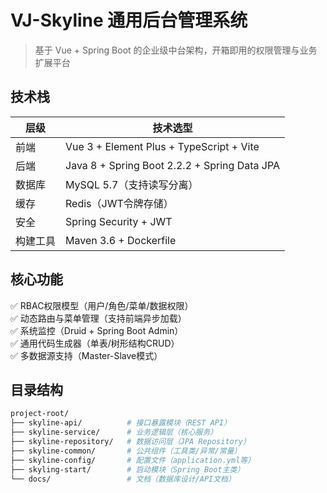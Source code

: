 # VJ-Skyline 通用后台管理系统  
> 基于 Vue + Spring Boot 的企业级中台架构，开箱即用的权限管理与业务扩展平台  

## 技术栈  
| 层级       | 技术选型                |
|------------|-------------------------|
| 前端       | Vue 3 + Element Plus + TypeScript + Vite |
| 后端       | Java 8 + Spring Boot 2.2.2 + Spring Data JPA |
| 数据库     | MySQL 5.7（支持读写分离） |
| 缓存       | Redis（JWT令牌存储）     |
| 安全       | Spring Security + JWT   |
| 构建工具   | Maven 3.6 + Dockerfile  |

## 核心功能  
✅ RBAC权限模型（用户/角色/菜单/数据权限）  
✅ 动态路由与菜单管理（支持前端异步加载）  
✅ 系统监控（Druid + Spring Boot Admin）  
✅ 通用代码生成器（单表/树形结构CRUD）  
✅ 多数据源支持（Master-Slave模式）  

## 目录结构  
```bash
project-root/
├── skyline-api/          # 接口暴露模块（REST API）
├── skyline-service/      # 业务逻辑层（核心服务）
├── skyline-repository/   # 数据访问层（JPA Repository）
├── skyline-common/       # 公共组件（工具类/异常/常量）
├── skyline-config/       # 配置文件（application.yml等）
├── skyling-start/        # 启动模块（Spring Boot主类）
└── docs/                 # 文档（数据库设计/API文档）

